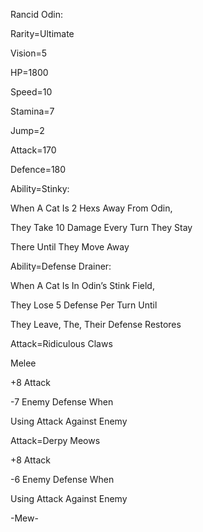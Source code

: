 Rancid Odin:

Rarity=Ultimate

Vision=5

HP=1800

Speed=10

Stamina=7

Jump=2

Attack=170

Defence=180

Ability=Stinky:

When A Cat Is 2 Hexs Away From Odin,

They Take 10 Damage Every Turn They Stay

There Until They Move Away

Ability=Defense Drainer:

When A Cat Is In Odin’s Stink Field,

They Lose 5 Defense Per Turn Until

They Leave, The, Their Defense Restores

Attack=Ridiculous Claws

Melee

+8 Attack

-7 Enemy Defense When 

Using Attack Against Enemy

Attack=Derpy Meows

+8 Attack

-6 Enemy Defense When

Using Attack Against Enemy

-Mew-
